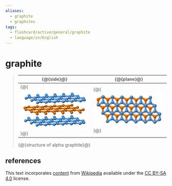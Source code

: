 ```yaml
---
aliases:
  - graphite
  - graphites
tags:
  - flashcard/active/general/graphite
  - language/in/English
---
```


# graphite

> | {@{side}@} | {@{plane}@} |
> |-|-|
> | {@{![side view of alpha graphite](../../archives/Wikimedia%20Commons/Graphite-layers-side-3D-balls.png)}@} | {@{![top view of alpha graphite](../../archives/Wikimedia%20Commons/Graphite-layers-top-3D-balls.png)}@} |
>
> {@{structure of alpha graphite}@}

## references

This text incorporates [content](https://en.wikipedia.org/wiki/graphite) from [Wikipedia](Wikipedia.md) available under the [CC BY-SA 4.0](https://creativecommons.org/licenses/by-sa/4.0/) license.
